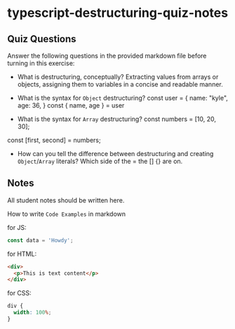 # typescript-destructuring-quiz-notes

## Quiz Questions

Answer the following questions in the provided markdown file before turning in this exercise:

- What is destructuring, conceptually?
  Extracting values from arrays or objects, assigning them to variables in a concise and readable manner.

- What is the syntax for `Object` destructuring?
  const user = {
  name: "kyle",
  age: 36,
  }
  const { name, age } = user

- What is the syntax for `Array` destructuring?
  const numbers = [10, 20, 30];

const [first, second] = numbers;

- How can you tell the difference between destructuring and creating `Object`/`Array` literals?
  Which side of the = the [] {} are on.

## Notes

All student notes should be written here.

How to write `Code Examples` in markdown

for JS:

```javascript
const data = 'Howdy';
```

for HTML:

```html
<div>
  <p>This is text content</p>
</div>
```

for CSS:

```css
div {
  width: 100%;
}
```
